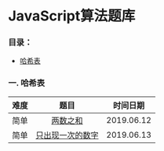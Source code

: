 # JavaScript算法题库



### 目录：

 * <a href="#哈希表">哈希表</a>

### 一. <a name='哈希表'>哈希表</a>

|  难度  |                    题目                    |    时间日期    |
| :--: | :--------------------------------------: | :--------: |
|  简单  | [两数之和](https://github.com/lq773546837/algorithm/blob/master/1.md) | 2019.06.12 |
|  简单  | [只出现一次的数字](https://github.com/lq773546837/algorithm/blob/master/2.md) | 2019.06.13 |

